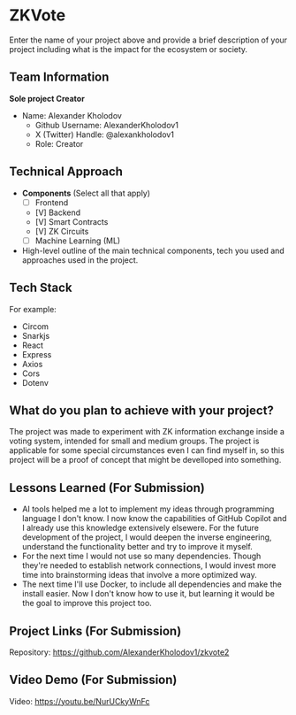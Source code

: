 # ZKVote

Enter the name of your project above and provide a brief description of your project including what is the impact for the ecosystem or society.

## Team Information

**Sole project Creator**

- Name: Alexander Kholodov
  - Github Username: AlexanderKholodov1
  - X (Twitter) Handle: @alexankholodov1
  - Role: Creator

## Technical Approach

- **Components** (Select all that apply)
  - [ ] Frontend
  - [V] Backend
  - [V] Smart Contracts
  - [V] ZK Circuits
  - [ ] Machine Learning (ML)

- High-level outline of the main technical components, tech you used and approaches used in the project.

## Tech Stack
For example:
- Circom
- Snarkjs
- React
- Express
- Axios
- Cors
- Dotenv

## What do you plan to achieve with your project?

The project was made to experiment with ZK information exchange inside a voting system, intended for small and medium groups. The project is applicable for some special circumstances even I can find myself in, so this project will be a proof of concept that might be develloped into something.

## Lessons Learned (For Submission)

- AI tools helped me a lot to implement my ideas through programming language I don't know. I now know the capabilities of GitHub Copilot and I already use this knowledge extensively elsewere. For the future development of the project, I would deepen the inverse engineering, understand the functionality better and try to improve it myself.
- For the next time I would not use so many dependencies. Though they're needed to establish network connections, I would invest more time into brainstorming ideas that involve a more optimized way.
- The next time I'll use Docker, to include all dependencies and make the install easier. Now I don't know how to use it, but learning it would be the goal to improve this project too.

## Project Links (For Submission)

Repository: https://github.com/AlexanderKholodov1/zkvote2



## Video Demo (For Submission)

Video: https://youtu.be/NurUCkyWnFc
